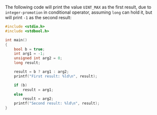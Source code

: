 The following code will print the value `UINT_MAX` as the first result, due to `integer-promotion` in conditional operator, assuming `long` can hold it, but will print `-1` as the second result:

```c
#include <stdio.h>
#include <stdbool.h>

int main()
{
    bool b = true;
    int arg1 = -1;
    unsigned int arg2 = 0;
    long result;

    result = b ? arg1 : arg2;
    printf("First result: %ld\n", result);

    if (b)
        result = arg1;
    else
        result = arg2;
    printf("Second result: %ld\n", result);
}
```
